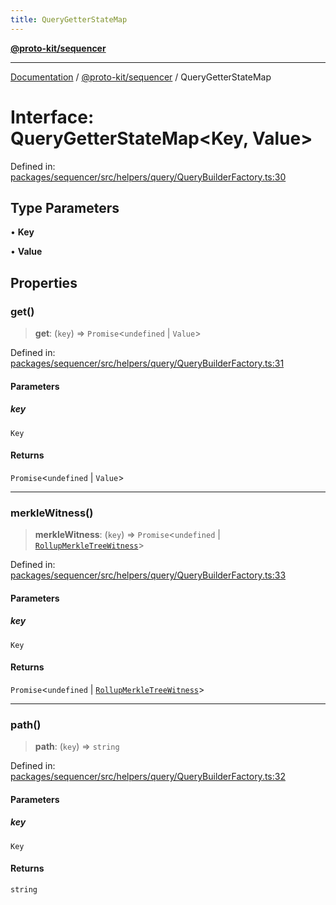 ```yaml
---
title: QueryGetterStateMap
---
```


[**@proto-kit/sequencer**](../README.md)

***

[Documentation](../../../README.md) / [@proto-kit/sequencer](../README.md) / QueryGetterStateMap

# Interface: QueryGetterStateMap\<Key, Value\>

Defined in: [packages/sequencer/src/helpers/query/QueryBuilderFactory.ts:30](https://github.com/proto-kit/framework/blob/b953c754e500c62f01fbbd6d09adfb2f5577269d/packages/sequencer/src/helpers/query/QueryBuilderFactory.ts#L30)

## Type Parameters

• **Key**

• **Value**

## Properties

### get()

> **get**: (`key`) => `Promise`\<`undefined` \| `Value`\>

Defined in: [packages/sequencer/src/helpers/query/QueryBuilderFactory.ts:31](https://github.com/proto-kit/framework/blob/b953c754e500c62f01fbbd6d09adfb2f5577269d/packages/sequencer/src/helpers/query/QueryBuilderFactory.ts#L31)

#### Parameters

##### key

`Key`

#### Returns

`Promise`\<`undefined` \| `Value`\>

***

### merkleWitness()

> **merkleWitness**: (`key`) => `Promise`\<`undefined` \| [`RollupMerkleTreeWitness`](../../common/classes/RollupMerkleTreeWitness.md)\>

Defined in: [packages/sequencer/src/helpers/query/QueryBuilderFactory.ts:33](https://github.com/proto-kit/framework/blob/b953c754e500c62f01fbbd6d09adfb2f5577269d/packages/sequencer/src/helpers/query/QueryBuilderFactory.ts#L33)

#### Parameters

##### key

`Key`

#### Returns

`Promise`\<`undefined` \| [`RollupMerkleTreeWitness`](../../common/classes/RollupMerkleTreeWitness.md)\>

***

### path()

> **path**: (`key`) => `string`

Defined in: [packages/sequencer/src/helpers/query/QueryBuilderFactory.ts:32](https://github.com/proto-kit/framework/blob/b953c754e500c62f01fbbd6d09adfb2f5577269d/packages/sequencer/src/helpers/query/QueryBuilderFactory.ts#L32)

#### Parameters

##### key

`Key`

#### Returns

`string`

